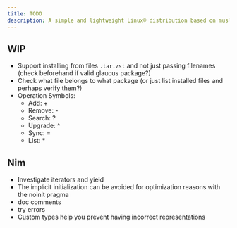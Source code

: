 ```yaml
---
title: TODO
description: A simple and lightweight Linux® distribution based on musl libc and toybox
---
```


## WIP
- Support installing from files `.tar.zst` and not just passing filenames (check beforehand if valid glaucus package?)
- Check what file belongs to what package (or just list installed files and perhaps verify them?)
- Operation Symbols:
  - Add: +
  - Remove: -
  - Search: ?
  - Upgrade: ^
  - Sync: =
  - List: *

## Nim
- Investigate iterators and yield
- The implicit initialization can be avoided for optimization reasons with the noinit pragma
- doc comments
- try errors
- Custom types help you prevent having incorrect representations
